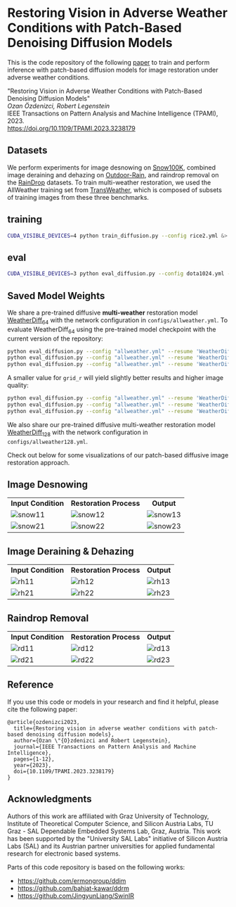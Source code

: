 # Restoring Vision in Adverse Weather Conditions with Patch-Based Denoising Diffusion Models

This is the code repository of the following [paper](https://arxiv.org/pdf/2207.14626.pdf) to train and perform inference with patch-based diffusion models for image restoration under adverse weather conditions.

"Restoring Vision in Adverse Weather Conditions with Patch-Based Denoising Diffusion Models"\
<em>Ozan Özdenizci, Robert Legenstein</em>\
IEEE Transactions on Pattern Analysis and Machine Intelligence (TPAMI), 2023.\
https://doi.org/10.1109/TPAMI.2023.3238179

## Datasets

We perform experiments for image desnowing on [Snow100K](https://sites.google.com/view/yunfuliu/desnownet), combined image deraining and dehazing on [Outdoor-Rain](https://github.com/liruoteng/HeavyRainRemoval), and raindrop removal on
the [RainDrop](https://github.com/rui1996/DeRaindrop) datasets. To train multi-weather restoration, we used the AllWeather training set from [TransWeather](https://github.com/jeya-maria-jose/TransWeather), which is composed of subsets of training images from these three benchmarks.

## training
```bash
CUDA_VISIBLE_DEVICES=4 python train_diffusion.py --config rice2.yml &> out_rice_cloud_mask.log
```

## eval
```bash
CUDA_VISIBLE_DEVICES=3 python eval_diffusion.py --config dota1024.yml --resume /home/louanqi/pycharmp/ckpts/Snow100K_ddpm.pth.tar --test_set snow
```

## Saved Model Weights

We share a pre-trained diffusive **multi-weather** restoration model [WeatherDiff<sub>64</sub>](https://igi-web.tugraz.at/download/OzdenizciLegensteinTPAMI2023/WeatherDiff64.pth.tar) with the network configuration in `configs/allweather.yml`.
To evaluate WeatherDiff<sub>64</sub> using the pre-trained model checkpoint with the current version of the repository:
```bash
python eval_diffusion.py --config "allweather.yml" --resume 'WeatherDiff64.pth.tar' --test_set 'raindrop' --sampling_timesteps 25 --grid_r 16
python eval_diffusion.py --config "allweather.yml" --resume 'WeatherDiff64.pth.tar' --test_set 'rainfog' --sampling_timesteps 25 --grid_r 16
python eval_diffusion.py --config "allweather.yml" --resume 'WeatherDiff64.pth.tar' --test_set 'snow' --sampling_timesteps 25 --grid_r 16
```

A smaller value for `grid_r` will yield slightly better results and higher image quality:
```bash
python eval_diffusion.py --config "allweather.yml" --resume 'WeatherDiff64.pth.tar' --test_set 'raindrop' --sampling_timesteps 25 --grid_r 4
python eval_diffusion.py --config "allweather.yml" --resume 'WeatherDiff64.pth.tar' --test_set 'rainfog' --sampling_timesteps 25 --grid_r 4
python eval_diffusion.py --config "allweather.yml" --resume 'WeatherDiff64.pth.tar' --test_set 'snow' --sampling_timesteps 25 --grid_r 4
```

We also share our pre-trained diffusive multi-weather restoration model [WeatherDiff<sub>128</sub>](https://igi-web.tugraz.at/download/OzdenizciLegensteinTPAMI2023/WeatherDiff128.pth.tar) with the network configuration in `configs/allweather128.yml`.

Check out below for some visualizations of our patch-based diffusive image restoration approach.

## Image Desnowing

<table border="0" cellspacing="0" cellpadding="0">
  <tr>
    <td align="center"><b>Input Condition</td>
    <td align="center"><b>Restoration Process</td>
    <td align="center"><b>Output</td>
  <tr>
    <td> <img src="https://user-images.githubusercontent.com/30931390/181769278-2ab420b3-6e81-4e9d-9d41-3c1bbbae6d7e.png" alt="snow11"></td>
    <td> <img src="https://user-images.githubusercontent.com/30931390/182351181-9528c4cb-218d-4b06-8c4c-210219ace8bc.gif" alt="snow12"></td>
    <td> <img src="https://user-images.githubusercontent.com/30931390/181769282-242711d5-e809-45c3-ab89-3e8fabbe1e97.png" alt="snow13"></td>
  </tr>
  <tr>
    <td> <img src="https://user-images.githubusercontent.com/30931390/181769267-24c7541f-670a-484c-8e44-12c5e95f1e58.png" alt="snow21"></td>
    <td> <img src="https://user-images.githubusercontent.com/30931390/182351179-b0183145-ce70-4ded-87eb-077a22c9112a.gif" alt="snow22"></td>
    <td> <img src="https://user-images.githubusercontent.com/30931390/181769271-08328a77-5452-4bfe-93fd-eccfcc3099c5.png" alt="snow23"></td>
  </tr>
</table>
  
## Image Deraining \& Dehazing

<table border="0" cellspacing="0" cellpadding="0">
  <tr>
    <td align="center"><b>Input Condition</td>
    <td align="center"><b>Restoration Process</td>
    <td align="center"><b>Output</td>
  <tr>
    <td> <img src="https://user-images.githubusercontent.com/30931390/181770508-490da62c-2f73-4d4f-9a97-45c8f5f5ff66.png" alt="rh11"></td>
    <td> <img src="https://user-images.githubusercontent.com/30931390/182351163-7913703b-977f-4117-95ce-2e88397be6be.gif" alt="rh12"></td>
    <td> <img src="https://user-images.githubusercontent.com/30931390/181770509-24266aa7-e177-455a-bbce-6d43e71acb77.png" alt="rh13"></td>
  </tr>
  <tr>
    <td> <img src="https://user-images.githubusercontent.com/30931390/182351171-fd874818-d797-409a-9988-28824091417f.png" alt="rh21"></td>
    <td> <img src="https://user-images.githubusercontent.com/30931390/182351167-94807242-a5ba-473e-8503-11f9c294b9bf.gif" alt="rh22"></td>
    <td> <img src="https://user-images.githubusercontent.com/30931390/182351176-a9f49787-e7ed-45bc-b9ac-d6585a81bd09.png" alt="rh23"></td>
  </tr>
</table>

## Raindrop Removal

<table border="0" cellspacing="0" cellpadding="0">
  <tr>
    <td align="center"><b>Input Condition</td>
    <td align="center"><b>Restoration Process</td>
    <td align="center"><b>Output</td>
  <tr>
    <td> <img src="https://user-images.githubusercontent.com/30931390/181769984-0072cb4e-c5fc-472a-8c57-58eace811521.png" alt="rd11"></td>
    <td> <img src="https://user-images.githubusercontent.com/30931390/182351153-785519aa-3df2-4141-89f3-c8837345eeb3.gif" alt="rd12"></td>
    <td> <img src="https://user-images.githubusercontent.com/30931390/181769987-54b1ba62-e023-4a97-9d9d-32a644037109.png" alt="rd13"></td>
  </tr>
  <tr>
    <td> <img src="https://user-images.githubusercontent.com/30931390/182351159-e9953ae1-652a-4bdd-a254-6ba823e5444d.png" alt="rd21"></td>
    <td> <img src="https://user-images.githubusercontent.com/30931390/182351158-5ccb3215-5d52-4cda-8dcf-825629fb9f1c.gif" alt="rd22"></td>
    <td> <img src="https://user-images.githubusercontent.com/30931390/182351162-1251b9bb-da71-4d1a-9a11-a4ee5729e1b2.png" alt="rd23"></td>
  </tr>
</table>


## Reference
If you use this code or models in your research and find it helpful, please cite the following paper:
```
@article{ozdenizci2023,
  title={Restoring vision in adverse weather conditions with patch-based denoising diffusion models},
  author={Ozan \"{O}zdenizci and Robert Legenstein},
  journal={IEEE Transactions on Pattern Analysis and Machine Intelligence}, 
  pages={1-12},
  year={2023},
  doi={10.1109/TPAMI.2023.3238179}
}
```

## Acknowledgments

Authors of this work are affiliated with Graz University of Technology, Institute of Theoretical Computer Science, and Silicon Austria Labs, TU Graz - SAL Dependable Embedded Systems Lab, Graz, Austria. This work has been supported by the "University SAL Labs" initiative of Silicon Austria Labs (SAL) and its Austrian partner universities for applied fundamental research for electronic based systems.

Parts of this code repository is based on the following works:

* https://github.com/ermongroup/ddim
* https://github.com/bahjat-kawar/ddrm
* https://github.com/JingyunLiang/SwinIR
